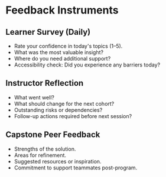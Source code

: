 # Feedback Instruments

## Learner Survey (Daily)
- Rate your confidence in today's topics (1–5).
- What was the most valuable insight?
- Where do you need additional support?
- Accessibility check: Did you experience any barriers today?

## Instructor Reflection
- What went well?
- What should change for the next cohort?
- Outstanding risks or dependencies?
- Follow-up actions required before next session?

## Capstone Peer Feedback
- Strengths of the solution.
- Areas for refinement.
- Suggested resources or inspiration.
- Commitment to support teammates post-program.
